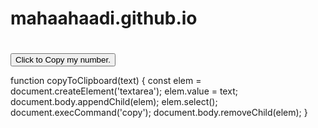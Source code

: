 # mahaahaadi.github.io


<html>
<head>
<style>
input {
  display: none;
}

button {
    width:  100%;
    color:  #008CBA;
    border: 2px solid #fff;
    background-color:#fff;
}


button:hover {
  color:  #008CBA; 
  border: 2px solid #008CBA;
  padding: 10px;
}



</style>
</head>
<body>

<h1><input type="text" value="8660720750" id="myInput" disabled style=" background-color:#fff display:block "></h1>
<button onclick="myFunction()">Click to Copy my number.</button>

<script>
function myFunction() {
  /* Get the text field */
  var copyText = document.getElementById("myInput");

  /* Select the text field */
  copyText.select();
  copyText.setSelectionRange(0, 99999); /* For mobile devices */

  /* Copy the text inside the text field */
  navigator.clipboard.writeText(copyText.value);
  
  /* Alert the copied text */
   alert("You have successfully copied my number " + copyText.value + ", save it else I can't see your status 😂");
}
</script>

</body>
</html>




function copyToClipboard(text) {
   const elem = document.createElement('textarea');
   elem.value = text;
   document.body.appendChild(elem);
   elem.select();
   document.execCommand('copy');
   document.body.removeChild(elem);
}
